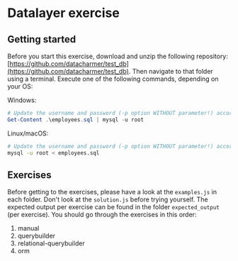 # Datalayer exercise

## Getting started

Before you start this exercise, download and unzip the following repository: [https://github.com/datacharmer/test_db](https://github.com/datacharmer/test_db).
Then navigate to that folder using a terminal. Execute one of the following commands, depending on your OS:

Windows:

```powershell
# Update the username and password (-p option WITHOUT parameter!) according to your config
Get-Content .\employees.sql | mysql -u root
```

Linux/macOS:

```bash
# Update the username and password (-p option WITHOUT parameter!) according to your config
mysql -u root < employees.sql
```

## Exercises

Before getting to the exercises, please have a look at the `examples.js` in each folder. Don't look at the `solution.js` before trying yourself.
The expected output per exercise can be found in the folder `expected_output` (per exercise).
You should go through the exercises in this order:

1. manual
2. querybuilder
2. relational-querybuilder
3. orm

